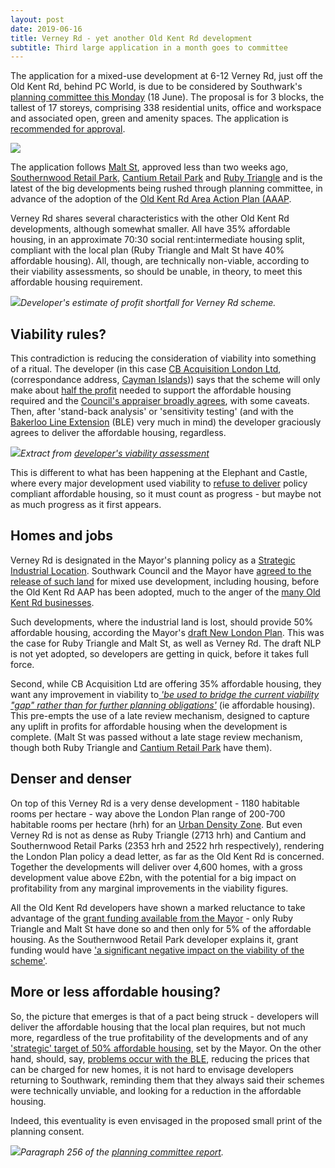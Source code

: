 ```yaml
---
layout: post
date: 2019-06-16
title: Verney Rd - yet another Old Kent Rd development
subtitle: Third large application in a month goes to committee
---
```


The application for a mixed-use development at 6-12 Verney Rd, just off the Old Kent Rd, behind PC World, is due to be considered by Southwark's [planning committee this Monday](http://moderngov.southwark.gov.uk/ieListDocuments.aspx?CId=119&MId=6392&Ver=4) (18 June).  The proposal is for 3 blocks, the tallest of 17 storeys, comprising 338 residential units, office and workspace and associated open, green and amenity spaces. The application is [recommended for approval](http://moderngov.southwark.gov.uk/documents/s83243/Report%20and%20Appendix%201%20and%202%206%20-%2012%20Verney%20Road%20London%20SE16%203DH.pdf).

![](http://35percent.org/img/verneycgi.png)

The application follows [Malt St](http://35percent.org/2019-06-01-malt-street-berkeley-homes-old-kent-road/), approved less than two weeks ago, [Southernwood Retail Park](http://35percent.org/2019-05-27-southernwood-retail-park/), [Cantium Retail Park](https://www.london-se1.co.uk/news/view/9869) and [Ruby Triangle](http://35percent.org/2018-10-08-ruby-triangle-goes-to-committee/) and is the latest of the big developments being rushed through planning committee, in advance of the adoption of the [Old Kent Rd Area Action Plan (AAAP](https://www.southwark.gov.uk/planning-and-building-control/planning-policy-and-transport-policy/development-plan/area-action-plans?chapter=2).

Verney Rd shares several characteristics with the other Old Kent Rd developments, although somewhat smaller. All have 35% affordable housing, in an approximate 70:30 social rent:intermediate housing split, compliant with the local plan (Ruby Triangle and Malt St have 40% affordable housing).  All, though, are technically non-viable, according to their viability assessments, so should be unable, in theory, to meet this affordable housing requirement.  

![](http://35percent.org/img/verneyprofit.png)*Developer's estimate of profit shortfall for Verney Rd scheme.*

## Viability rules?

This contradiction is reducing the consideration of viability into something of a ritual.  The developer (in this case [CB Acquisition London Ltd](http://planbuild.southwark.gov.uk/documents/?GetDocument=%7b%7b%7b!L5kRr99Gvx64nCZlTK8JqQ%3d%3d!%7d%7d%7d),
(correspondance address, [Cayman Islands](https://beta.companieshouse.gov.uk/officers/NHZ7WPE191E-dhaeASgbVK9QiZk/appointments))) says that the scheme will only make about [half the profit](http://planbuild.southwark.gov.uk/documents/?GetDocument=%7b%7b%7b!TQY%2bsILnV9wsUjV9l44bPw%3d%3d!%7d%7d%7d) needed to support the affordable housing required and the [Council's appraiser broadly agrees](http://moderngov.southwark.gov.uk/documents/s83243/Report%20and%20Appendix%201%20and%202%206%20-%2012%20Verney%20Road%20London%20SE16%203DH.pdf), with some caveats.  Then, after 'stand-back analysis' or 'sensitivity testing' (and with the [Bakerloo Line Extension](https://tfl.gov.uk/corporate/about-tfl/how-we-work/planning-for-the-future/bakerloo-line-extension) (BLE) very much in mind) the developer graciously agrees to deliver the affordable housing, regardless.

![](http://35percent.org/img/verneyextract.png)*Extract from [developer's viability assessment](http://planbuild.southwark.gov.uk/documents/?GetDocument=%7b%7b%7b!TQY%2bsILnV9wsUjV9l44bPw%3d%3d!%7d%7d%7d)*

This is different to what has been happening at the Elephant and Castle, where every major development used viability to [refuse to deliver](http://35percent.org/major-schemes/) policy compliant affordable housing, so it must count as progress - but maybe not as much progress as it first appears.

## Homes and jobs
 
Verney Rd is designated in the Mayor's planning policy as a [Strategic Industrial Location](https://www.london.gov.uk/what-we-do/planning/london-plan/current-london-plan/london-plan-chapter-two-londons-places/policy-3). Southwark Council and the Mayor have [agreed to the release of such land](https://www.southwark.gov.uk/planning-and-building-control/planning-policy-and-transport-policy/development-plan/area-action-plans?chapter=2) for mixed use development, including housing, before the Old Kent Rd AAP has been adopted, much to the anger of the [many Old Kent Rd businesses](https://www.vitalokr.com/). 

Such developments, where the industrial land is lost, should provide 50% affordable housing, according the Mayor's [draft New London Plan](ttps://www.london.gov.uk/sites/default/files/draft_london_plan_-showing_minor_suggested_changes_july_2018.pdf).  This was the case for Ruby Triangle and Malt St, as well as Verney Rd.  The draft NLP is not yet adopted, so developers are getting in quick, before it takes full force.

Second, while CB Acquisition Ltd are offering 35% affordable housing, they want any improvement in viability to[ _'be used to bridge the current viability "gap" rather than for further planning obligations'_](http://planbuild.southwark.gov.uk/documents/?GetDocument=%7b%7b%7b!TQY%2bsILnV9wsUjV9l44bPw%3d%3d!%7d%7d%7d) (ie affordable housing).  This pre-empts the use of a late review mechanism, designed to capture any uplift in profits for affordable housing when the development is complete.  (Malt St was passed without a late stage review mechanism, though both Ruby Triangle and [Cantium Retail Park](http://moderngov.southwark.gov.uk/mgAi.aspx?ID=52967) have them).

## Denser and denser

On top of this Verney Rd is a very dense development - 1180 habitable rooms per hectare - way above the London Plan range of 200-700 habitable rooms per hectare (hrh) for an [Urban Density Zone](https://www.london.gov.uk/what-we-do/planning/london-plan/current-london-plan/london-plan-chapter-3/policy-34-optimising). But even Verney Rd is not as dense as Ruby Triangle (2713 hrh) and Cantium and Southernwood Retail Parks (2353 hrh and 2522 hrh respectively), rendering the London Plan policy a dead letter, as far as the Old Kent Rd is concerned.  Together the developments will deliver over 4,600 homes, with a gross development value above £2bn, with the potential for a big impact on profitability from any marginal improvements in the viability figures.

All the Old Kent Rd developers have shown a marked reluctance to take advantage of the [grant funding available from the Mayor](https://www.london.gov.uk/what-we-do/housing-and-land/increasing-housing-supply/affordable-housing-capital-funding-guide) - only Ruby Triangle and Malt St have done so and then only for 5% of the affordable housing.  As the Southernwood Retail Park developer explains it, grant funding would have ['a significant negative impact on the viability of the scheme'](http://moderngov.southwark.gov.uk/documents/s82616/Report%20Southernwood%20Retail%20Park%202%20Humphrey%20Street%20London%20SE1%205JJ.pdf).

## More or less affordable housing?

So, the picture that emerges is that of a pact being struck - developers will deliver the affordable housing that the local plan requires, but not much more, regardless of the true profitability of the developments and of any ['strategic' target of 50% affordable housing](https://www.london.gov.uk/press-releases/mayoral/mayor-sets-out-plans-to-deliver-90000-homes), set by the Mayor.  On the other hand, should, say, [problems occur with the BLE](https://www.london-se1.co.uk/news/view/9916), reducing the prices that can be charged for new homes, it is not hard to envisage developers returning to Southwark, reminding them that they always said their schemes were technically unviable, and looking for a reduction in the affordable housing.

Indeed, this eventuality is even envisaged in the proposed small print of the planning consent.

![](http://35percent.org/img/verneyvreview.png)*Paragraph 256 of the [planning committee report](http://35percent.org/2019-06-16-verney-rd-yet-another-old-kent-road-development/).*

<meta name="twitter:card" content="summary_large_image">
<meta name="twitter:site" content="@35percent_EAN">
<meta name="twitter:title" content="Verney Rd - Yet another Old Kent Rd development">
<meta name="twitter:description" content="Third major OKR scheme in as many weeks to be waved through without a viability review mechanism.">
<meta name="twitter:image" content="http://35percent.org/img/verneycgi.png">
